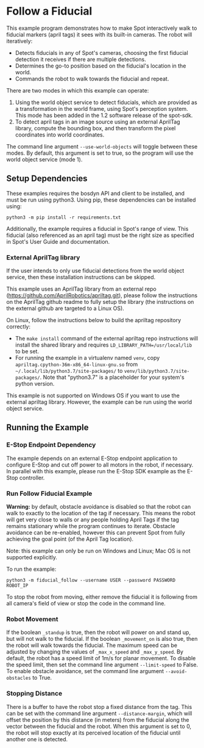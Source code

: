 <!--
Copyright (c) 2021 Boston Dynamics, Inc.  All rights reserved.

Downloading, reproducing, distributing or otherwise using the SDK Software
is subject to the terms and conditions of the Boston Dynamics Software
Development Kit License (20191101-BDSDK-SL).
-->

# Follow a Fiducial

This example program demonstrates how to make Spot interactively walk to fiducial markers (april tags) it sees with its built-in cameras.  The robot will iteratively:
  * Detects fiducials in any of Spot's cameras, choosing the first fiducial detection it receives if there are multiple detections.
  * Determines the go-to position based on the fiducial's location in the world.
  * Commands the robot to walk towards the fiducial and repeat.

There are two modes in which this example can operate:

1. Using the world object service to detect fiducials, which are provided as a transformation in the world frame, using Spot's perception system. This mode has been added in the 1.2 software release of the spot-sdk.
2. To detect april tags in an image source using an external AprilTag library, compute the bounding box, and then transform the pixel coordinates into world coordinates.

The command line argument `--use-world-objects` will toggle between these modes. By default, this argument is set to true, so the program will use the world object service (mode 1).

## Setup Dependencies
These examples requires the bosdyn API and client to be installed, and must be run using python3. Using pip, these dependencies can be installed using:

```
python3 -m pip install -r requirements.txt
```

Additionally, the example requires a fiducial in Spot's range of view. This fiducial (also referenced as an april tag) must be the right size as specified in Spot's User Guide and documentation.

### External AprilTag library
If the user intends to only use fiducial detections from the world object service, then these installation instructions can be skipped.

This example uses an AprilTag library from an external repo (https://github.com/AprilRobotics/apriltag.git), please follow the instructions on the AprilTag github readme to fully setup the library (the instructions on the external github are targeted to a Linux OS).

On Linux, follow the instructions below to build the apriltag repository correctly:
- The `make install` command of the external apriltag repo instructions will install the shared library and requires `LD_LIBRARY_PATH=/usr/local/lib` to be set.
- For running the example in a virtualenv named `venv`, copy `apriltag.cpython-36m-x86_64-linux-gnu.so` from `~/.local/lib/python3.7/site-packages/` to `venv/lib/python3.7/site-packages/`. Note that "python3.7" is a placeholder for your system's python version.

This example is not supported on Windows OS if you want to use the external apriltag library. However, the example can be run using the world object service.


## Running the Example

### E-Stop Endpoint Dependency
The example depends on an external E-Stop endpoint application to configure E-Stop and cut off power to all motors in the robot, if necessary. In parallel with this example, please run the E-Stop SDK example as the E-Stop controller.

### Run Follow Fiducial Example

**Warning:** by default, obstacle avoidance is disabled so that the robot can walk to exactly to the location of the tag if necessary. This means the robot will get very close to walls or any people holding April Tags if the tag remains stationary while the program continues to iterate. Obstacle avoidance can be re-enabled, however this can prevent Spot from fully achieving the goal point (of the April Tag location).

Note: this example can only be run on Windows and Linux; Mac OS is not supported explicitly.

To run the example:
```
python3 -m fiducial_follow --username USER --password PASSWORD ROBOT_IP
```

To stop the robot from moving, either remove the fiducial it is following from all camera's field of view or stop the code in the command line.

### Robot Movement
If the boolean `_standup` is true, then the robot will power on and stand up, but will not walk to the fiducial. If the boolean `_movement_on` is also true, then the robot will walk towards the fiducial. The maximum speed can be adjusted by changing the values of `_max_x_speed` and `_max_y_speed`. By default, the robot has a speed limit of 1m/s for planar movement. To disable the speed limit, then set the command line argument `--limit-speed` to False. To enable obstacle avoidance, set the command line argument `--avoid-obstacles` to True.

### Stopping Distance
There is a buffer to have the robot stop a fixed distance from the tag. This can be set with the command line argument `--distance-margin`, which will offset the position by this distance (in meters) from the fiducial along the vector between the fiducial and the robot. When this argument is set to 0, the robot will stop exactly at its perceived location of the fiducial until another one is detected.
